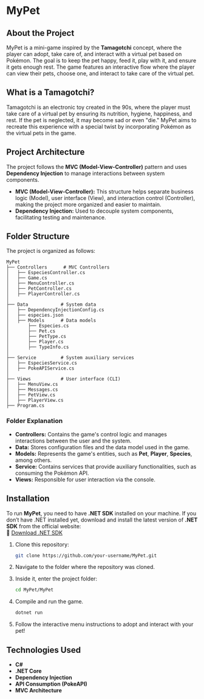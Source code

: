 # MyPet

## About the Project

MyPet is a mini-game inspired by the **Tamagotchi** concept, where the player can adopt, take care of, and interact with a virtual pet based on Pokémon. The goal is to keep the pet happy, feed it, play with it, and ensure it gets enough rest. The game features an interactive flow where the player can view their pets, choose one, and interact to take care of the virtual pet.

## What is a Tamagotchi?

Tamagotchi is an electronic toy created in the 90s, where the player must take care of a virtual pet by ensuring its nutrition, hygiene, happiness, and rest. If the pet is neglected, it may become sad or even "die." MyPet aims to recreate this experience with a special twist by incorporating Pokémon as the virtual pets in the game.

## Project Architecture

The project follows the **MVC (Model-View-Controller)** pattern and uses **Dependency Injection** to manage interactions between system components.

- **MVC (Model-View-Controller):** This structure helps separate business logic (Model), user interface (View), and interaction control (Controller), making the project more organized and easier to maintain.
- **Dependency Injection:** Used to decouple system components, facilitating testing and maintenance.

## Folder Structure

The project is organized as follows:

```
MyPet
├── Controllers      # MVC Controllers
│   ├── EspeciesController.cs
│   ├── Game.cs
│   ├── MenuController.cs
│   ├── PetController.cs
│   ├── PlayerController.cs
│
├── Data            # System data
│   ├── DependencyInjectionConfig.cs
│   ├── especies.json
│   ├── Models      # Data models
│       ├── Especies.cs
│       ├── Pet.cs
│       ├── PetType.cs
│       ├── Player.cs
│       ├── TypeInfo.cs
│
├── Service         # System auxiliary services
│   ├── EspeciesService.cs
│   ├── PokeAPIService.cs
│
├── Views           # User interface (CLI)
│   ├── MenuView.cs
│   ├── Messages.cs
│   ├── PetView.cs
│   ├── PlayerView.cs
├── Program.cs
```

### Folder Explanation

- **Controllers:** Contains the game's control logic and manages interactions between the user and the system.
- **Data:** Stores configuration files and the data model used in the game.
- **Models:** Represents the game's entities, such as **Pet**, **Player**, **Species**, among others.
- **Service:** Contains services that provide auxiliary functionalities, such as consuming the Pokémon API.
- **Views:** Responsible for user interaction via the console.

## Installation

To run **MyPet**, you need to have **.NET SDK** installed on your machine. If you don’t have .NET installed yet, download and install the latest version of **.NET SDK** from the official website:  
🔗 [Download .NET SDK](https://dotnet.microsoft.com/download)

1. Clone this repository:
   ```sh
   git clone https://github.com/your-username/MyPet.git
   ```
2. Navigate to the folder where the repository was cloned.

3. Inside it, enter the project folder:
   ```sh
   cd MyPet/MyPet
   ```
4. Compile and run the game.
   ```sh
   dotnet run
   ```
5. Follow the interactive menu instructions to adopt and interact with your pet!

## Technologies Used

- **C#**
- **.NET Core**
- **Dependency Injection**
- **API Consumption (PokeAPI)**
- **MVC Architecture**

